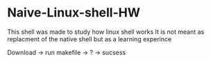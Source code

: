 # Naive-Linux-shell-HW
This shell was made to study how linux shell works
It is not meant as replacment of the native shell but as a learning experince 

Download -> run makefile -> ? -> sucsess
